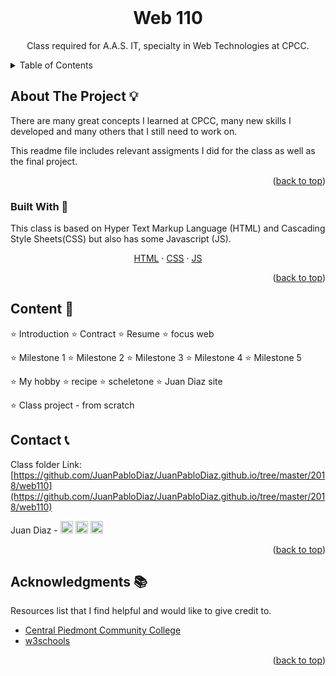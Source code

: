 <div id="top"></div>

<!-- PROJECT LOGO -->
<br />
<div align="center">
  <h1>Web 110</h1>
  <p>Class required for A.A.S. IT, specialty in Web Technologies at CPCC.</p>
</div>

<!-- TABLE OF CONTENTS -->
<details>
  <summary>Table of Contents</summary>
  <ol>
    <li>
      <a href="#about-the-project">About The Project</a>
      <ul>
        <li><a href="#built-with">Built With</a></li>
      </ul>
    </li>
    <li><a href="#content">Content</a></li>
    <li><a href="#contact">Contact</a></li>
    <li><a href="#acknowledgments">Acknowledgments</a></li>
  </ol>
</details>

<!-- ABOUT THE PROJECT -->

## About The Project 💡

There are many great concepts I learned at CPCC, many new skills I developed and many others that I still need to work on.

This readme file includes relevant assigments I did for the class as well as the final project.

<p align="right">(<a href="#top">back to top</a>)</p>

### Built With 🔑

This class is based on Hyper Text Markup Language (HTML) and Cascading Style Sheets(CSS) but also has some Javascript (JS).

<p align="center">
    <a href="https://html.com/">HTML</a>
    ·
    <a href="https://www.w3.org/TR/CSS/#css">CSS</a>
    ·
    <a href="https://www.javascript.com/">JS</a>
  </p>
<p align="right">(<a href="#top">back to top</a>)</p>

## Content 🚦

⭐ Introduction ⭐ Contract ⭐ Resume ⭐ focus web

⭐ Milestone 1 ⭐ Milestone 2 ⭐ Milestone 3 ⭐ Milestone 4 ⭐ Milestone 5

⭐ My hobby ⭐ recipe ⭐ scheletone ⭐ Juan Diaz site

⭐ Class project - from scratch

<!-- CONTACT -->

## Contact 📞

Class folder Link: [https://github.com/JuanPabloDiaz/JuanPabloDiaz.github.io/tree/master/2018/web110](https://github.com/JuanPabloDiaz/JuanPabloDiaz.github.io/tree/master/2018/web110)

Juan Diaz - <a href="https://www.linkedin.com/in/juandiaz-col/" title="linkedin"><img src="https://www.freepnglogos.com/uploads/linkedin-social-media-logo-7.png" width="20" alt="linkedin" /></a>
<a href="https://www.twitter.com/1diazdev" title="twitter"><img src="https://www.freepnglogos.com/uploads/twitter-logo-png/twitter-logo-vector-png-clipart-1.png" width="20" alt="twitter" /></a>
<a href="mailto:jdiaz028@email.cpcc.edu" title="email"><img src="https://th.bing.com/th/id/R.c1788ceb22d4f2c44e1ebba0baa045f0?rik=Xgo0FJUU748GNQ&riu=http%3a%2f%2fwww.add-tek.com%2fwp-content%2fuploads%2f2019%2f05%2femail-icon.png&ehk=43jcVRhbG574owWTo3L146ImtAi%2b2i8D84wPIcvuyAc%3d&risl=&pid=ImgRaw&r=0" width="20" alt="email" /></a>

<p align="right">(<a href="#top">back to top</a>)</p>

<!-- ACKNOWLEDGMENTS -->

## Acknowledgments 📚

Resources list that I find helpful and would like to give credit to.

- [Central Piedmont Community College](https://www.cpcc.edu/)
- [w3schools](https://www.w3schools.com/)

<p align="right">(<a href="#top">back to top</a>)</p>

<!-- MARKDOWN LINKS & IMAGES -->
<!-- https://www.markdownguide.org/basic-syntax/#reference-style-links -->
